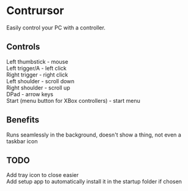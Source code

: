 # Contrursor
Easily control your PC with a controller.

## Controls
Left thumbstick - mouse  
Left trigger/A - left click  
Right trigger - right click  
Left shoulder - scroll down  
Right shoulder - scroll up  
DPad - arrow keys  
Start (menu button for XBox controllers) - start menu

## Benefits
Runs seamlessly in the background, doesn't show a thing, not even a taskbar icon

## TODO
Add tray icon to close easier  
Add setup app to automatically install it in the startup folder if chosen